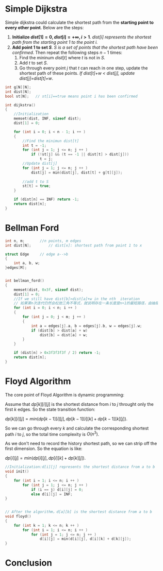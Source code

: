 # Simple Dijkstra
Simple dijkstra could calculate the shortest path from the **starting point to every other point**. Below are the steps:
1. **Initialize $dist[1]=0, dist[i]=+\infty,i\gt 1$**. *$dist[i]$ represents the shortest path from the starting point $1$ to the point $i$.*
2. **Add point $1$ to set $S$**. *$S$ is a set of points that the shortest path have been confirmed*. Then repeat the following steps $n-1$ times:
   1. Find the mininum $dist[t]$ where $t$ is not in $S$.
   2. Add $t$ to set $S$.
   3. Go through every point $j$ that $t$ can reach in one step, update the shortest path of these points. *If dist[t]+w < dist[j], update dist[j]=dist[t]+w*.
```c++
int g[N][N];  
int dist[N];  
bool st[N];   // st[i]==true means point i has been confirmed

int dijkstra()
{
    //Initialization
    memset(dist, INF, sizeof dist);
    dist[1] = 0;

    for (int i = 0; i < n - 1; i ++ )
    {
        //Find the minimun dist[t]
        int t = -1;     
        for (int j = 1; j <= n; j ++ )
            if (!st[j] && (t == -1 || dist[t] > dist[j]))
                t = j;
        //Update dist[j]
        for (int j = 1; j <= n; j ++ )
            dist[j] = min(dist[j], dist[t] + g[t][j]);
        
        //add t to S
        st[t] = true;
    }

    if (dist[n] == INF) return -1;
    return dist[n];
}

```


# Bellman Ford
```c++
int n, m;       //n points, m edges
int dist[N];        // dist[x]: shortest path from point 1 to x

struct Edge     // edge a-->b
{
    int a, b, w;
}edges[M];


int bellman_ford()
{
    memset(dist, 0x3f, sizeof dist);
    dist[1] = 0;
    //If we still have dist[b]>dist[a]+w in the nth  iteration
    // 如果第n次迭代仍然会松弛三角不等式，就说明存在一条长度是n+1的最短路径，由抽屉原理，路径中至少存在两个相同的点，说明图中存在负权回路。
    for (int i = 0; i < n; i ++ )
    {
        for (int j = 0; j < m; j ++ )
        {
            int a = edges[j].a, b = edges[j].b, w = edges[j].w;
            if (dist[b] > dist[a] + w)
                dist[b] = dist[a] + w;
        }
    }

    if (dist[n] > 0x3f3f3f3f / 2) return -1;
    return dist[n];
}

```

# Floyd Algorithm
The core point of Floyd Algorithm is dynamic programming:

Assume that $dp[k][i][j]$ is the shortest distance from $i$ to $j$ throught only the first $k$ edges. So the state transition function:

$dp[k][i][j]=min(dp[k-1][i][j],dp[k-1][i][k]+dp[k-1][k][j])$.

So we can go through every $k$ and calculate the corresponding shortest path $i$ to $j$, so the total time complexity is $O(n^3)$.

As we don't need to record the history shortest path, so we can strip off the first dimension. So the equation is like:

$dp[i][j]=min(dp[i][j],dp[i][k]+dp[k][j])$.


```c++
//Initialization:d[i][j] represents the shortest distance from a to b
void init()
{
    for (int i = 1; i <= n; i ++ )
        for (int j = 1; j <= n; j ++ )
            if (i == j) d[i][j] = 0;
            else d[i][j] = INF;
}
    

// After the algorithm，d[a][b] is the shortest distance from a to b
void floyd()
{
    for (int k = 1; k <= n; k ++ )
        for (int i = 1; i <= n; i ++ )
            for (int j = 1; j <= n; j ++ )
                d[i][j] = min(d[i][j], d[i][k] + d[k][j]);
}

```

# Conclusion










